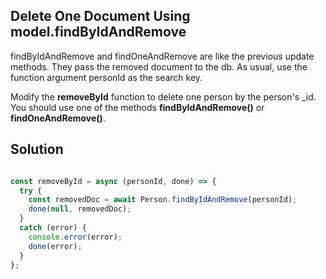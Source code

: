 ## Delete One Document Using model.findByIdAndRemove
findByIdAndRemove and findOneAndRemove are like the previous update methods. They pass the removed document to the db. As usual, use the function argument personId as the search key.

Modify the **removeById** function to delete one person by the person's _id. You should use one of the methods **findByIdAndRemove()** or **findOneAndRemove()**.

## Solution

```javaScript

const removeById = async (personId, done) => {
  try {
    const removedDoc = await Person.findByIdAndRemove(personId);
    done(null, removedDoc);
  } 
  catch (error) {
    console.error(error);
    done(error);
  }
};

```
